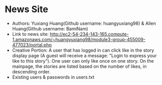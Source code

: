 # News Site
- Authors: Yuxiang Huang(Github username: huangyuxiang98) & Allen Huang(Github username: BamiNam)
- Link to news site: http://ec2-54-234-143-165.compute-1.amazonaws.com/~huangyuxiang98/module3-group-455009-477023/portal.php
- Creative Portion: A user that has logged in can click like in the story display page (A guest will receive a message: "Login to express your like to this story"). One user can only like once on one story. On the mainpage, the stories are listed based on the number of likes, in descending order.
- Existing users & passwords in users.txt
